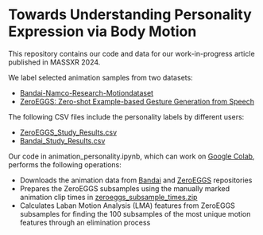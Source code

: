 # Towards Understanding Personality Expression via Body Motion
This repository contains our code and data for our work-in-progress article published in MASSXR 2024.

We label selected animation samples from two datasets:
- [Bandai-Namco-Research-Motiondataset](https://github.com/BandaiNamcoResearchInc/Bandai-Namco-Research-Motiondataset.git)
- [ZeroEGGS: Zero-shot Example-based Gesture Generation from Speech](https://github.com/ubisoft/ubisoft-laforge-ZeroEGGS.git)

The following CSV files include the personality labels by different users:
- [ZeroEGGS_Study_Results.csv](ZeroEGGS_Study_Results.csv)
- [Bandai_Study_Results.csv](Bandai_Study_Results.csv)

Our code in animation_personality.ipynb, which can work on [Google Colab](https://colab.research.google.com/), performs the following operations:
- Downloads the animation data from [Bandai](https://github.com/BandaiNamcoResearchInc/Bandai-Namco-Research-Motiondataset.git) and [ZeroEGGS](https://github.com/ubisoft/ubisoft-laforge-ZeroEGGS.git) repositories
- Prepares the ZeroEGGS subsamples using the manually marked animation clip times in [zeroeggs_subsample_times.zip](zeroeggs_subsample_times.zip)
- Calculates Laban Motion Analysis (LMA) features from ZeroEGGS subsamples for finding the 100 subsamples of the most unique motion features through an elimination process
